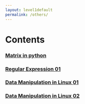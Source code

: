 ```yaml
---
layout: level1default 
permalink: /others/
---
```


# Contents


<h3><a href="{{ base_url }}/reference/ref_matrix_01/">Matrix in python</a></h3>
<h3><a href="{{ base_url }}/reference/ref_re_01/">Regular Expression 01</a></h3>
<h3><a href="{{ base_url }}/reference/ref_linux_01/">Data Manipulation in Linux 01</a></h3>
<h3><a href="{{ base_url }}/reference/ref_linux_02/">Data Manipulation in Linux 02</a></h3>

